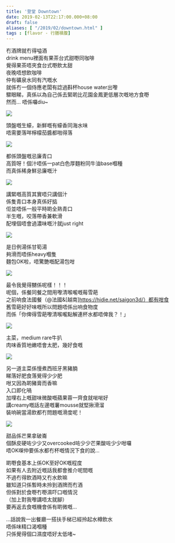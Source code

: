 ```yaml
---
title: '登堂 Downtown'
date: 2019-02-13T22:17:00.000+08:00
draft: false
aliases: [ "/2019/02/downtown.html" ]
tags : [flavor - 行膳積腹]
---
```


冇酒牌就冇得嗌酒  
drink menu裡面有果茶台式甜嘢同咖啡  
覺得果茶唔夾食台式嘢飲太甜  
夜晚唔想飲咖啡  
仲有礦泉水同有汽嘅水  
就係冇一個侍應老闆有諗過斟杯house water出嚟  
驟眼睇，真係以為自己係去緊啲比花園金鳳更低層次嘅地方食嘢  
然而… 唔係囉diu~

![](/images/downtown.jpg)

頭盤嘅生蠔，新鮮嘅有蠔香同海水味  
唔需要落咩檸檬茄醬都啪得落

![](/images/downtown1.jpg)

都係頭盤嘅忌廉青口  
高質呀！個汁唔係一pat白色厚麵粉同牛油base嗰種  
而真係稀身鮮忌廉嘅汁

![](/images/downtown2.jpg)

講緊嘅高質其實唔只講個汁  
係隻青口本身真係好掂  
佢並唔係一般平時啲全熟青口  
半生嘅，咬落帶香兼軟滑  
配埋個唔會過濃味嘅汁就just right  

![](/images/downtown3.jpg)

是日例湯係甘筍湯  
夠滑而唔係heavy嗰隻  
麵包OK啦，唔驚艷嘅配湯包咁  

![](/images/downtown4.jpg)

最令我覺得嬲係呢樣！！！  
呢個，係餐同餐之間用嚟清喉嚨嘅莓雪葩  
之前响食法國餐（@法國&[越南]https://hidie.net/saigon3d/）都有咁食  
舊雪葩好好味嘅所以問題唔係出响食物度  
而係「你俾得雪葩嚟清喉嚨點解連杯水都唔俾我？！」  

![](/images/downtown5.jpg)

主菜，medium rare牛扒  
肉味香質地嫩唔會太肥，幾好食嘅  

![](/images/downtown6.jpg)

另一道主菜係慢煮西班牙黑豬腩  
睇落好肥食落覺得少少肥  
咁又因為啲豬膏而香嘛  
入口即化喎  
加埋右上嘅甜味微酸嘅蘋果蓉一齊食就啱啱好  
講creamy嘅話左邊嘅薯mousse就堅揪滑溜  
裝响碗當湯飲都冇問題嘅滑度呢！  

![](/images/downtown7.jpg)

甜品係芒果拿破崙  
個酥皮硬咗少少又overcooked咗少少芒果酸咗少少咁囉  
唔OK㗎仲要係水都冇杯嘅情況下食的說…  
  
  
啲嘢食基本上係OK至好OK嘅程度  
如果有人去附近嘅話我都會推介呢間嘅  
不過冇得飲酒時又冇水飲嘛  
雖知道只係暫時未拎到酒牌而冇酒  
但係對於食嘢冇嘢濕吓口嘅情況  
（加上對我嚟講唔太就腳）  
要再返去食嘅機會係有啲微嘅…  
  
…話說我一出餐廳一搭扶手梯已經拎起水樽飲水  
唔係味精口渴嗰種  
只係覺得個口濕度唔好太低啫~
